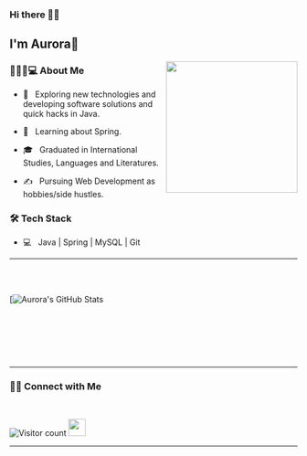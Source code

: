 ### Hi there 👋🏼<h2> I'm Aurora🌸</h2>

<img align='right' src="file:///C:/Users/hp/Downloads/Immagini/girlpc.png" width="230">

<h3>💁🏼‍♀️💻 About Me </h3>



- 🥹 &nbsp; Exploring new technologies and developing software solutions and quick hacks in Java.

- 🌱 &nbsp; Learning about Spring.

- 🎓 &nbsp; Graduated in International Studies, Languages and Literatures.

- ✍️ &nbsp; Pursuing Web Development as hobbies/side hustles.



<h3>🛠 Tech Stack</h3>



- 💻 &nbsp; Java | Spring | MySQL | Git

<!--

- 🛢 &nbsp; MySQL 

- 🔧 &nbsp; Git 


-->

<hr>



<br/><br/>

[![Aurora's GitHub Stats]()

<br/>

<br/>

<br><br>



<hr>



<h3> 🤝🏻 Connect with Me </h3>

<br>



<p align="center">


</p>





![Visitor count](https://visitor-badge.laobi.icu/badge?page_id=shivam0110.shivam0110)   <img src="https://media.giphy.com/media/dxn6fRlTIShoeBr69N/giphy.gif" width="30">





<hr>
